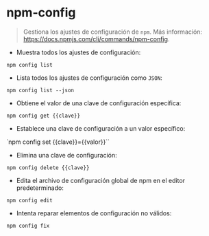 # npm-config

> Gestiona los ajustes de configuración de `npm`.
> Más información: <https://docs.npmjs.com/cli/commands/npm-config>.

- Muestra todos los ajustes de configuración:

`npm config list`

- Lista todos los ajustes de configuración como `JSON`:

`npm config list --json`

- Obtiene el valor de una clave de configuración específica:

`npm config get {{clave}}`

- Establece una clave de configuración a un valor específico:

`npm config set {{clave}}={{valor}}``

- Elimina una clave de configuración:

`npm config delete {{clave}}`

- Edita el archivo de configuración global de npm en el editor predeterminado:

`npm config edit`

- Intenta reparar elementos de configuración no válidos:

`npm config fix`
